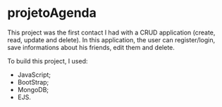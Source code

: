# projetoAgenda

This project was the first contact I had with a CRUD application (create, read, update and delete).
In this application, the user can register/login, save informations about his friends, edit them and delete.

To build this project, I used:

- JavaScript;
- BootStrap;
- MongoDB;
- EJS.


